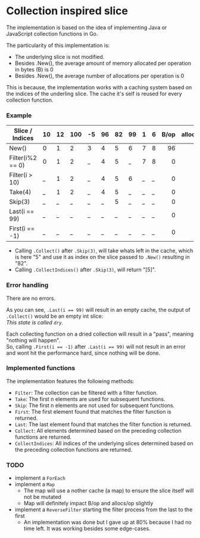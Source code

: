 # Collection inspired slice

The implementation is based on the idea of implementing Java or JavaScript collection functions in Go.

The particularity of this implementation is:
- The underlying slice is not modified.
- Besides .New(), the average amount of memory allocated per operation in bytes (B) is 0
- Besides .New(), the average number of allocations per operation is 0

This is because, the implementation works with a caching system based on the indices of the underling slice. 
The cache it's self is reused for every collection function.  

### Example

| Slice / Indices  | 10 | 12 | 100 | -5 | 96 | 82 | 99 | 1 | 6 | B/op | allocs/op |
|------------------|----|----|-----|----|----|----|----|---|---|-----:|----------:|
| New()            | 0  | 1  | 2   | 3  | 4  | 5  | 6  | 7 | 8 |  96  |    1      |
| Filter(i%2 == 0) | 0  | 1  | 2   | _  | 4  | 5  | _  | 7 | 8 |   0  |    0      |
| Filter(i > 10)   | _  | 1  | 2   | _  | 4  | 5  | 6  | _ | _ |   0  |    0      |
| Take(4)          | _  | 1  | 2   | _  | 4  | 5  | _  | _ | _ |   0  |    0      |
| Skip(3)          | _  | _  | _   | _  | _  | 5  | _  | _ | _ |   0  |    0      |
| Last(i == 99)    | _  | _  | _   | _  | _  | _  | _  | _ | _ |   0  |    0      |
| First(i == -1)   | _  | _  | _   | _  | _  | _  | _  | _ | _ |   0  |    0      |

- Calling `.Collect()` after `.Skip(3)`, will take whats left in the cache, which is here "5" and use it as index on the slice passed to `.New()` resulting in "82".  
- Calling `.CollectIndices()` after `.Skip(3)`, will return "[5]".

### Error handling
There are no errors.

As you can see, `.Last(i == 99)` will result in an empty cache, the output of `.Collect()` would be an empty int slice:  
_This state is called `dry`._

Each collecting function on a dried collection will result in a "pass", meaning "nothing will happen".  
So, calling `.First(i == -1)` after `.Last(i == 99)` will not result in an error and wont hit the performance hard, since nothing will be done. 

### Implemented functions
The implementation features the following methods:

- `Filter`: The collection can be filtered with a filter function.
- `Take`: The first n elements are used for subsequent functions.
- `Skip`: The first n elements are not used for subsequent functions.
- `First`: The first element found that matches the filter function is returned.
- `Last`: The last element found that matches the filter function is returned.
- `Collect`: All elements determined based on the preceding collection functions are returned.
- `CollectIndices`: All indices of the underlying slices determined based on the preceding collection functions are returned.

### TODO
- implement a `ForEach`
- implement a `Map`
  - The map will use a nother cache (a map) to ensure the slice itself will not be mutated
  - Map will definitely impact B/op and allocs/op slightly
- implement a `ReverseFilter` starting the filter process from the last to the first
  - An implementation was done but I gave up at 80% because I had no time left. It was working besides some edge-cases.   


